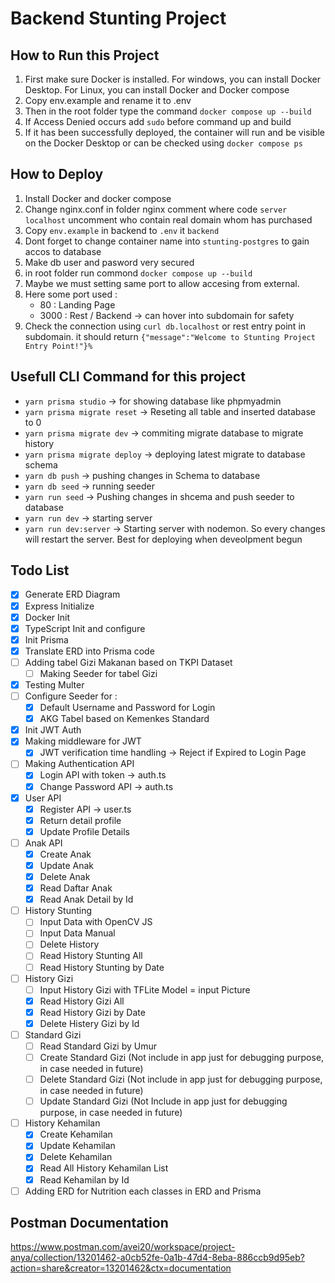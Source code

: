 # Backend Stunting Project

## **How to Run this Project**

1. First make sure Docker is installed. For windows, you can install Docker Desktop. For Linux, you can install Docker and Docker compose
2. Copy env.example and rename it to .env
3. Then in the root folder type the command `docker compose up --build`
4. If Access Denied occurs add `sudo` before command up and build
5. If it has been successfully deployed, the container will run and be visible on the Docker Desktop or can be checked using `docker compose ps`

## **How to Deploy**

1. Install Docker and docker compose 
2. Change nginx.conf in folder nginx comment where code `server localhost` uncomment who contain real domain whom has purchased
3. Copy `env.example` in backend  to `.env` it `backend`
4. Dont forget to change container name into `stunting-postgres` to gain accos to database 
5. Make db user and pasword very secured 
6. in root folder run commond `docker compose up --build` 
7. Maybe we must setting same port to allow accesing from external. 
8. Here some port used : 
    - 80 : Landing Page 
    - 3000 : Rest / Backend -> can hover into subdomain for safety 
9. Check the connection using `curl db.localhost` or rest entry point in subdomain. it should return `{"message":"Welcome to Stunting Project Entry Point!"}%`


## **Usefull CLI Command for this project**

- `yarn prisma studio` -> for showing database like phpmyadmin
- `yarn prisma migrate reset` -> Reseting all table and inserted database to 0
- `yarn prisma migrate dev` -> commiting migrate database to migrate history
- `yarn prisma migrate deploy` -> deploying latest migrate to database schema
- `yarn db push` -> pushing changes in Schema to database
- `yarn db seed` -> running seeder
- `yarn run seed` -> Pushing changes in shcema and push seeder to database
- `yarn run dev` -> starting server
- `yarn run dev:server` -> Starting server with nodemon. So every changes will restart the server. Best for deploying when deveolpment begun

## **Todo List**

- [X] Generate ERD Diagram
- [X] Express Initialize
- [X] Docker Init
- [X] TypeScript Init and configure
- [X] Init Prisma
- [X] Translate ERD into Prisma code
- [ ] Adding tabel Gizi Makanan based on TKPI Dataset
  - [ ] Making Seeder for tabel Gizi
- [X] Testing Multer
- [ ] Configure Seeder for :
  - [X] Default Username and Password for Login
  - [X] AKG Tabel based on Kemenkes Standard
- [X] Init JWT Auth
- [X] Making middleware for JWT 
  - [X] JWT verification time handling -> Reject if Expired to Login Page
- [ ] Making Authentication API
  - [X] Login API with token -> auth.ts
  - [X] Change Password API -> auth.ts
- [X] User API
  - [X] Register API -> user.ts
  - [X] Return detail profile
  - [X] Update Profile Details
- [ ] Anak API
  - [X] Create Anak
  - [X] Update Anak
  - [X] Delete Anak 
  - [X] Read Daftar Anak 
  - [X] Read Anak Detail by Id
- [ ] History Stunting 
  - [ ] Input Data with OpenCV JS 
  - [ ] Input Data Manual 
  - [ ] Delete History
  - [ ] Read History Stunting All
  - [ ] Read History Stunting by Date
- [ ] History Gizi 
  - [ ] Input History Gizi with TFLite Model = input Picture 
  - [X] Read History Gizi All 
  - [X] Read History Gizi by Date 
  - [X] Delete Histery Gizi by Id 
- [ ] Standard Gizi 
  - [ ] Read Standard Gizi by Umur 
  - [ ] Create Standard Gizi (Not include in app just for debugging purpose, in case needed in future)
  - [ ] Delete Standard Gizi (Not include in app just for debugging purpose, in case needed in future)
  - [ ] Update Standard Gizi (Not Include in app just for debugging purpose, in case needed in future)
- [ ] History Kehamilan 
  - [X] Create Kehamilan
  - [X] Update Kehamilan 
  - [X] Delete Kehamilan 
  - [X] Read All History Kehamilan List 
  - [X] Read Kehamilan by Id 
- [ ] Adding ERD for Nutrition each classes in ERD and Prisma

## **Postman Documentation** 

<https://www.postman.com/avei20/workspace/project-anya/collection/13201462-a0cb52fe-0a1b-47d4-8eba-886ccb9d95eb?action=share&creator=13201462&ctx=documentation>
